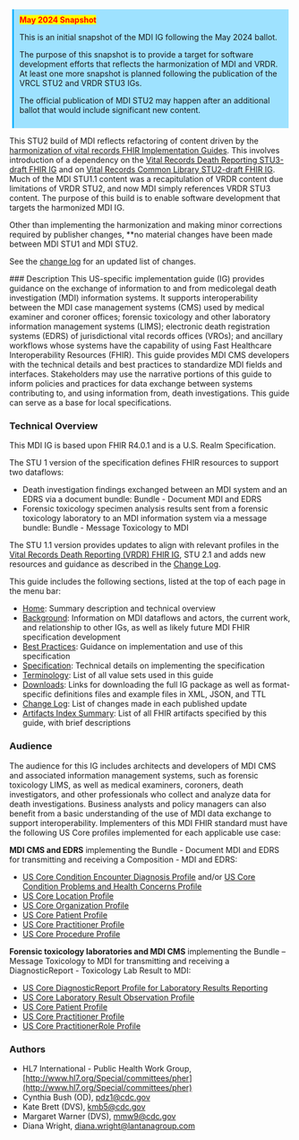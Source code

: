 <style>

:root {
  --note-background-color: #fff2ff; /* 19. (STU) Note box background color */
  --note-border-left-color: #ffa0ff; /* 20. (STU) Note box border color */
}

.note {
  margin: 5px;
  padding: 10px;
  border-left-style: solid;
  background-color: #9ee2ff;
  border-left-color: #00b2ff;
}

.note::before {
  white-space: pre;
  content: "May 2024 Snapshot\A ";
  background-color: yellow;
  color: red;
  font-weight: bold;
}

</style>

<div class="note" markdown="1">

This is an initial snapshot of the MDI IG following the May 2024 ballot.  
 
The purpose of this snapshot is to provide a target for software development efforts that reflects the harmonization of MDI and VRDR.  At least one more snapshot is planned following the publication of the VRCL STU2 and VRDR STU3 IGs. 
 
The official publication of MDI STU2 may happen after an additional ballot that would include significant new content.
  
</div><!-- note -->

<div class="note-to-balloters" markdown="1">

This STU2 build of MDI reflects refactoring of content driven by the [harmonization of vital records FHIR Implementation Guides](https://hl7.org/fhir/us/vr-common-library/2024Jan/vr_ig_harmonization.html).  This involves introduction of a dependency on the [Vital Records Death Reporting STU3-draft FHIR IG](https://build.fhir.org/ig/HL7/vrdr/) and on [Vital Records Common Library STU2-draft FHIR IG](https://build.fhir.org/ig/HL7/vr-common-library).  Much of the MDI STU1.1 content was a recapitulation of VRDR content due limitations of VRDR STU2, and now MDI simply references VRDR STU3 content. The purpose of this build is to enable software development that targets the harmonized MDI IG.

Other than implementing the harmonization and making minor corrections required by publisher changes, **no material changes have been made between MDI STU1 and MDI STU2.

See the [change log](mdi_change_log.html) for an updated list of changes.
  
</div><!-- note-to-balloters -->
### Description
This US-specific implementation guide (IG) provides guidance on the exchange of information to and from medicolegal death investigation (MDI) information systems. It supports interoperability between the MDI case management systems (CMS) used by medical examiner and coroner offices; forensic toxicology and other laboratory information management systems (LIMS); electronic death registration systems (EDRS) of jurisdictional vital records offices (VROs); and ancillary workflows whose systems have the capability of using Fast Healthcare Interoperability Resources (FHIR). This guide provides MDI CMS developers with the technical details and best practices to standardize MDI fields and interfaces. Stakeholders may use the narrative portions of this guide to inform policies and practices for data exchange between systems contributing to, and using information from, death investigations. This guide can serve as a base for local specifications.

### Technical Overview
This MDI IG is based upon FHIR R4.0.1 and is a U.S. Realm Specification.

The STU 1 version of the specification defines FHIR resources to support two dataflows:
* Death investigation findings exchanged between an MDI system and an EDRS via a document bundle: Bundle - Document MDI and EDRS
* Forensic toxicology specimen analysis results sent from a forensic toxicology laboratory to an MDI information system via a message bundle: Bundle - Message Toxicology to MDI

The STU 1.1 version provides updates to align with relevant profiles in the [Vital Records Death Reporting (VRDR) FHIR IG](http://hl7.org/fhir/us/vrdr/), STU 2.1 and adds new resources and guidance as described in the [Change Log](mdi_change_log.html).

This guide includes the following sections, listed at the top of each page in the menu bar: 
* [Home](index.html): Summary description and technical overview
* [Background](mdi_background.html): Information on MDI dataflows and actors, the current work, and relationship to other IGs, as well as likely future MDI FHIR specification development
* [Best Practices](mdi_best_practices.html): Guidance on implementation and use of this specification
* [Specification](mdi_specification.html): Technical details on implementing the specification
* [Terminology](mdi_terminology.html): List of all value sets used in this guide
* [Downloads](mdi_downloads.html): Links for downloading the full IG package as well as format-specific definitions files and example files in XML, JSON, and TTL
* [Change Log](mdi_change_log.html): List of changes made in each published update
* [Artifacts Index Summary](artifacts.html): List of all FHIR artifacts specified by this guide, with brief descriptions

### Audience
The audience for this IG includes architects and developers of MDI CMS and associated information management systems, such as forensic toxicology LIMS, as well as medical examiners, coroners, death investigators, and other professionals who collect and analyze data for death investigations. Business analysts and policy managers can also benefit from a basic understanding of the use of MDI data exchange to support interoperability.
Implementers of this MDI FHIR standard must have the following US Core profiles implemented for each applicable use case:

**MDI CMS and EDRS** implementing the Bundle - Document MDI and EDRS for transmitting and receiving a Composition - MDI and EDRS:
* [US Core Condition Encounter Diagnosis Profile](http://hl7.org/fhir/us/core/StructureDefinition-us-core-condition-encounter-diagnosis.html) and/or [US Core Condition Problems and Health Concerns Profile](http://hl7.org/fhir/us/core/StructureDefinition-us-core-condition-problems-health-concerns.html)
* [US Core Location Profile](http://hl7.org/fhir/us/core/StructureDefinition/us-core-location)
* [US Core Organization Profile](http://hl7.org/fhir/us/core/StructureDefinition/us-core-organization)
* [US Core Patient Profile](http://hl7.org/fhir/us/core/StructureDefinition/us-core-patient)
* [US Core Practitioner Profile](http://hl7.org/fhir/us/core/StructureDefinition/us-core-practitioner)
* [US Core Procedure Profile](http://hl7.org/fhir/us/core/StructureDefinition/us-core-procedure)

**Forensic toxicology laboratories and MDI CMS** implementing the Bundle – Message Toxicology to MDI for transmitting and receiving a DiagnosticReport - Toxicology Lab Result to MDI:
* [US Core DiagnosticReport Profile for Laboratory Results Reporting](http://hl7.org/fhir/us/core/StructureDefinition-us-core-diagnosticreport-lab.html)
* [US Core Laboratory Result Observation Profile](http://hl7.org/fhir/us/core/StructureDefinition/us-core-observation-lab)
* [US Core Patient Profile](http://hl7.org/fhir/us/core/StructureDefinition/us-core-patient)
* [US Core Practitioner Profile](http://hl7.org/fhir/us/core/StructureDefinition/us-core-practitioner)
* [US Core PractitionerRole Profile](http://hl7.org/fhir/us/core/StructureDefinition/us-core-practitionerrole)

### Authors
* HL7 International - Public Health Work Group, [http://www.hl7.org/Special/committees/pher](http://www.hl7.org/Special/committees/pher)
* Cynthia Bush (OD), pdz1@cdc.gov
* Kate Brett (DVS), kmb5@cdc.gov
* Margaret Warner (DVS), mmw9@cdc.gov
* Diana Wright, diana.wright@lantanagroup.com